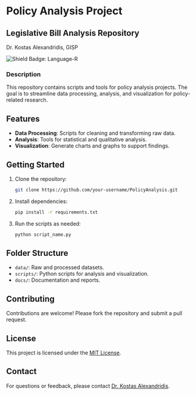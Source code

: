 # Policy Analysis Project
## Legislative Bill Analysis Repository
Dr. Kostas Alexandridis, GISP


![Shield Badge: Language-R](https://img.shields.io/static/v1?style=plastic&label=Language&message=R&logo=R&color=blue&logoColor=blue&labelColor=black)

### Description

This repository contains scripts and tools for policy analysis projects. The goal is to streamline data processing, analysis, and visualization for policy-related research.


## Features

- **Data Processing**: Scripts for cleaning and transforming raw data.
- **Analysis**: Tools for statistical and qualitative analysis.
- **Visualization**: Generate charts and graphs to support findings.

## Getting Started

1. Clone the repository:
    ```bash
    git clone https://github.com/your-username/PolicyAnalysis.git
    ```
2. Install dependencies:
    ```bash
    pip install -r requirements.txt
    ```
3. Run the scripts as needed:
    ```bash
    python script_name.py
    ```

## Folder Structure

- `data/`: Raw and processed datasets.
- `scripts/`: Python scripts for analysis and visualization.
- `docs/`: Documentation and reports.

## Contributing

Contributions are welcome! Please fork the repository and submit a pull request.

## License

This project is licensed under the [MIT License](LICENSE).

## Contact

For questions or feedback, please contact [Dr. Kostas Alexandridis](mailto:ktalexan@outlook.com).